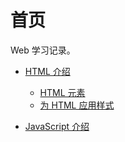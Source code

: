 # 首页

Web 学习记录。

- [HTML 介绍](./html/)
    - [HTML 元素](./html/elements/)
    - [为 HTML 应用样式](./html/styling/)

- [JavaScript 介绍](./js/)
